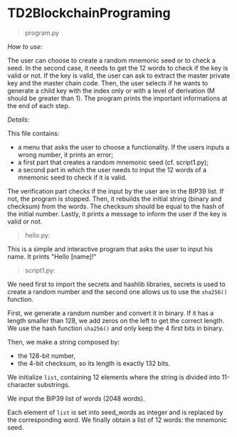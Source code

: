 # TD2BlockchainPrograming


> program.py

*How to use:*

The user can choose to create a random mnemonic seed or to check a seed. 
In the second case, it needs to get the 12 words to check if the key is valid or not. 
If the key is valid, the user can ask to extract the master private key and the master chain code. 
Then, the user selects if he wants to generate a child key with the index only or with a level of derivation (M should be greater than 1). 
The program prints the important informations at the end of each step.



*Details:*

This file contains:
- a menu that asks the user to choose a functionality. If the users inputs a wrong number, it prints an error;
- a first part that creates a random mnemonic seed (cf. script1.py);
- a second part in which the user needs to input the 12 words of a mnemonic seed to check if it is valid.

The verification part checks if the input by the user are in the BIP39 list. If not, the program is stopped. 
Then, it rebuilds the initial string (binary and checksum) from the words. The checksum should be equal to the hash of the initial number.
Lastly, it prints a message to inform the user if the key is valid or not.



> hello.py:

This is a simple and interactive program that asks the user to input his name.
It prints "Hello [name]!"


> script1.py:

We need first to import the secrets and hashlib libraries, secrets is used to create a random number and the second one allows us to use the `sha256()` function.

First, we generate a random number and convert it in binary. 
If it has a length smaller than 128, we add zeros on the left to get the correct length. 
We use the hash function `sha256()` and only keep the 4 first bits in binary.

Then, we make a string composed by:
- the 128-bit number,
- the 4-bit checksum, 
so its length is exactly 132 bits.

We initialize `list`, containing 12 elements where the string is divided into 11-character substrings.

We input the BIP39 list of words (2048 words).

Each element of `list` is set into seed_words as integer and is replaced by the corresponding word. 
We finally obtain a list of 12 words: the mnemonic seed.


